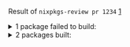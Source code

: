 Result of `nixpkgs-review pr 1234` [1](https://github.com/Mic92/nixpkgs-review)
<details>
  <summary>1 package failed to build:</summary>

  - baz
</details>
<details>
  <summary>2 packages built:</summary>

  - foo
  - bar
</details>
